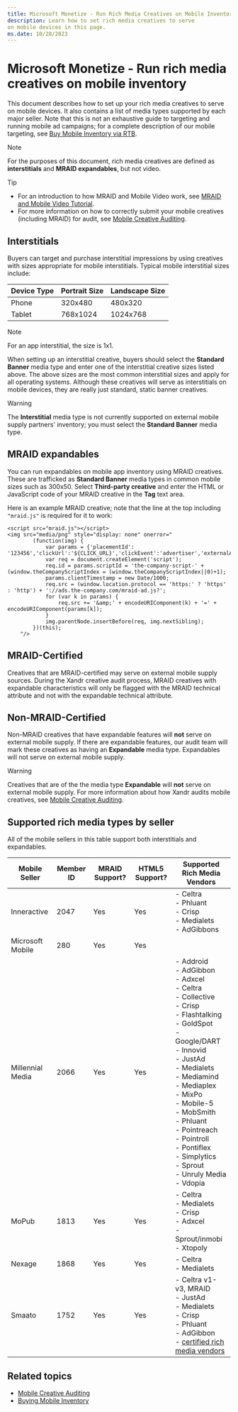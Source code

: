 ```yaml
---
title: Microsoft Monetize - Run Rich Media Creatives on Mobile Inventory
description: Learn how to set rich media creatives to serve
on mobile devices in this page. 
ms.date: 10/28/2023
---
```



# Microsoft Monetize - Run rich media creatives on mobile inventory

This document describes how to set up your rich media creatives to serve
on mobile devices. It also contains a list of media types supported by
each major seller. Note that this is not an exhaustive guide to
targeting and running mobile ad campaigns; for a complete description of
our mobile targeting, see [Buy Mobile Inventory via RTB](buy-mobile-inventory-via-rtb.md).

> [!NOTE]
> For the purposes of this document, rich media creatives are defined as **interstitials** and **MRAID expandables**, but not video.

> [!TIP]
> - For an introduction to how MRAID and Mobile Video work, see [MRAID and Mobile Video Tutorial](../industry-reference/mraid-and-mobile-video-tutorial.md).
> - For more information on how to correctly submit your mobile creatives
> (including MRAID) for audit, see [Mobile Creative Auditing](mobile-creative-auditing.md).

## Interstitials

Buyers can target and purchase interstitial impressions by using
creatives with sizes appropriate for mobile interstitials. Typical
mobile interstitial sizes include:

| Device Type | Portrait Size | Landscape Size |
|---|---|---|
| Phone | 320x480 | 480x320 |
| Tablet | 768x1024 | 1024x768 |

> [!NOTE]
> For an app interstitial, the size is 1x1.

When setting up an interstitial creative, buyers should select the
**Standard Banner** media type and enter
one of the interstitial creative sizes listed above. The above sizes are
the most common interstitial sizes and apply for all operating systems.
Although these creatives will serve as interstitials on mobile devices,
they are really just standard, static banner creatives.

> [!WARNING]
> The **Interstitial** media type is not currently supported on external mobile supply partners' inventory; you must select the **Standard Banner** media type.

## MRAID expandables

You can run expandables on mobile app inventory using MRAID creatives.
These are trafficked as **Standard Banner** media types in common mobile
sizes such as 300x50. Select **Third-party
creative** and enter the HTML or JavaScript code of your MRAID
creative in the **Tag** text area.

Here is an example MRAID creative; note that the line at the top
including `"mraid.js"` is required for it to work:

``` 
<script src="mraid.js"></script>
<img src="media/png" style="display: none" onerror="
        (function(img) {
            var params = {'placementId': '123456','clickUrl':'${CLICK_URL}','clickEvent':'advertiser','externalAdServer':'AppNexus'};
            var req = document.createElement('script');
            req.id = params.scriptId = 'the-company-script-' + (window.theCompanyScriptIndex = (window.theCompanyScriptIndex||0)+1);
            params.clientTimestamp = new Date/1000;
            req.src = (window.location.protocol == 'https:' ? 'https' : 'http') + '://ads.the-company.com/mraid-ad.js?';
            for (var k in params) {
                req.src += '&amp;' + encodeURIComponent(k) + '=' + encodeURIComponent(params[k]);
            }
            img.parentNode.insertBefore(req, img.nextSibling);
        })(this);
    "/>
```

## MRAID-Certified

Creatives that are MRAID-certified may serve on external mobile supply
sources. During the Xandr creative audit
process, MRAID creatives with expandable characteristics will only be
flagged with the MRAID technical attribute and not with the expandable
technical attribute.

## Non-MRAID-Certified

Non-MRAID creatives that have expandable features will **not** serve on
external mobile supply. If there are expandable features, our audit team
will mark these creatives as having an **Expandable** media type.
Expandables will not serve on external mobile supply.

> [!WARNING]
> Creatives that are of the the media type **Expandable** will **not** serve on external mobile supply. For more information about how Xandr audits mobile creatives, see [Mobile Creative Auditing](mobile-creative-auditing.md).

## Supported rich media types by seller

All of the mobile sellers in this table support both interstitials and
expandables.

| Mobile Seller | Member ID | MRAID Support? | HTML5 Support? | Supported Rich Media Vendors |
|---|---|---|---|---|
| Inneractive | 2047 | Yes | Yes | - Celtra<br> - Phluant<br> - Crisp<br> - Medialets<br> - AdGibbons |
| Microsoft Mobile | 280 | Yes | Yes |  |
| Millennial Media | 2066 | Yes | Yes | - Addroid<br> - AdGibbon<br> - Adxcel<br> - Celtra<br> - Collective<br> - Crisp<br> - Flashtalking<br> - GoldSpot<br> - Google/DART<br> - Innovid<br> - JustAd<br> - Medialets<br> - Mediamind<br> - Mediaplex<br> - MixPo<br> - Mobile-5<br> - MobSmith<br> - Phluant<br> - Pointreach<br> - Pointroll<br> - Pontiflex<br> - Simplytics<br> - Sprout<br> - Unruly Media<br> - Vdopia |
| MoPub | 1813 | Yes | Yes |  - Celtra<br> - Medialets<br> - Crisp<br> - Adxcel<br> - Sprout/inmobi<br> - Xtopoly |
| Nexage | 1868 | Yes | Yes | - Celtra<br> - Medialets |
| Smaato | 1752 | Yes | Yes | - Celtra v1-v3, MRAID<br> - JustAd<br> - Medialets<br> - Crisp<br> - Phluant<br> - AdGibbon<br> - [certified rich media vendors](https://www.smaato.com/certified-rich-media-vendors/) |

## Related topics

- [Mobile Creative Auditing](mobile-creative-auditing.md)
- [Buying Mobile Inventory](buying-mobile-inventory.md)